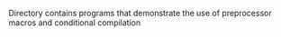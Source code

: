 Directory contains programs that demonstrate the use of preprocessor macros and conditional compilation
